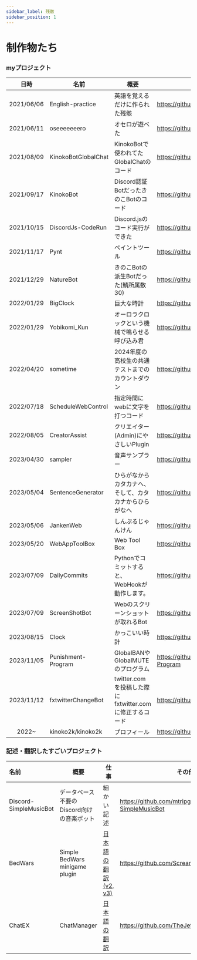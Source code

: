 ```yaml
---
sidebar_label: 残骸
sidebar_position: 1
---
```


# 制作物たち

### myプロジェクト

| 日時 | 名前 | 概要 | その他 |
| :-: | - | - | - |
| 2021/06/06 | English-practice | 英語を覚えるだけに作られた残骸 | https://github.com/kinoko2k/English-practice |
| 2021/06/11 | oseeeeeeero | オセロが遊べた | https://github.com/kinoko2k/oseeeeeeero |
| 2021/08/09 | KinokoBotGlobalChat | KinokoBotで使われてたGlobalChatのコード | https://github.com/kinoko2k/KinokoBotGlobalChat |
| 2021/09/17 | KinokoBot | Discord認証BotだったきのこBotのコード | https://github.com/kinoko2k/KinokoBot |
| 2021/10/15 | DiscordJs-CodeRun | Discord.jsのコード実行ができた | https://github.com/kinoko2k/DiscordJs-CodeRun |
| 2021/11/17 | Pynt | ペイントツール | https://github.com/kinoko2k/Pynt |
| 2021/12/29 | NatureBot | きのこBotの派生Botだった(鯖所属数30) | https://github.com/kinoko2k/NatureBot |
| 2022/01/29 | BigClock | 巨大な時計 | https://github.com/kinoko2k/BigClock |
| 2022/01/29 | Yobikomi_Kun | オーロラクロックという機械で鳴らせる呼び込み君 | https://github.com/kinoko2k/Yobikomi_Kun |
| 2022/04/20 | sometime | 2024年度の高校生の共通テストまでのカウントダウン | https://github.com/kinoko2k/sometime |
| 2022/07/18 | ScheduleWebControl | 指定時間にwebに文字を打つコード  | https://github.com/kinoko2k/ScheduleWebControl |
| 2022/08/05 | CreatorAssist | クリエイター(Admin)にやさしいPlugin | https://github.com/kinoko2k/CreatorAssist |
| 2023/04/30 | sampler | 音声サンプラー | https://github.com/kinoko2k/sampler |
| 2023/05/04 | SentenceGenerator | ひらがなからカタカナへ、そして、カタカナからひらがなへ | https://github.com/kinoko2k/SentenceGenerator |
| 2023/05/06 | JankenWeb | しんぷるじゃんけん | https://github.com/kinoko2k/JankenWeb |
| 2023/05/20 | WebAppToolBox | Web Tool Box | https://github.com/kinoko2k/WebAppToolBox |
| 2023/07/09 | DailyCommits | Pythonでコミットすると、WebHookが動作します。 | https://github.com/kinoko2k/DailyCommits |
| 2023/07/09 | ScreenShotBot | Webのスクリーンショットが取れるBot | https://github.com/kinoko2k/ScreenShotBot |
| 2023/08/15 | Clock | かっこいい時計 | https://github.com/kinoko2k/Clock |
| 2023/11/05 | Punishment-Program | GlobalBANやGlobalMUTEのプログラム | https://github.com/kinoko2k/Punishment-Program |
| 2023/11/12 | fxtwitterChangeBot | twitter.comを投稿した際にfxtwitter.comに修正するコード | https://github.com/kinoko2k/fxtwitterChangeBot |
| 2022~ | kinoko2k/kinoko2k | プロフィール | https://github.com/kinoko2k/kinoko2k |


### 記述・翻訳したすごいプロジェクト

| 名前 | 概要 | 仕事 | その他 |
| :- | - | - | - |
| Discord-SimpleMusicBot | データベース不要のDiscord向けの音楽ボット | 細かい記述 | https://github.com/mtripg6666tdr/Discord-SimpleMusicBot |
| BedWars | Simple BedWars minigame plugin | [日本語の翻訳(v2, v3)](https://www.spigotmc.org/resources/screaming-bedwars-1-8-8-1-20-4.63714/update?update=493428) | https://github.com/ScreamingSandals/BedWars |
| ChatEX | ChatManager | [日本語の翻訳](https://github.com/TheJeterLP/ChatEx/pull/146) | https://github.com/TheJeterLP/ChatEx |

